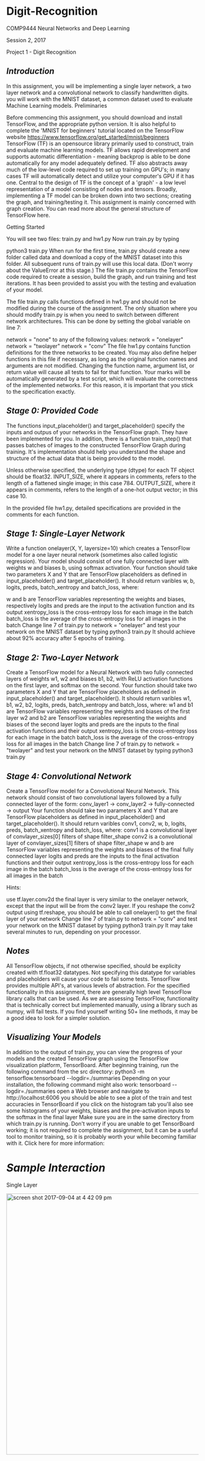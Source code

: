 # Digit-Recognition

COMP9444 Neural Networks and Deep Learning

Session 2, 2017

Project 1 - Digit Recognition

## _Introduction_

In this assignment, you will be implementing a single layer network, a two layer network and a convolutional network to classify handwritten digits. you will work with the MNIST dataset, a common dataset used to evaluate Machine Learning models.
Preliminaries

Before commencing this assignment, you should download and install TensorFlow, and the appropriate python version. It is also helpful to complete the 'MNIST for beginners' tutorial located on the TensorFlow website https://www.tensorflow.org/get_started/mnist/beginners
TensorFlow (TF) is an opensource library primarily used to construct, train and evaluate machine learning models. TF allows rapid development and supports automatic differentiation - meaning backprop is able to be done automatically for any model adequately defined. TF also abstracts away much of the low-level code required to set up training on GPU's; in many cases TF will automatically detect and utilize your computer's GPU if it has one. Central to the design of TF is the concept of a 'graph' - a low level representation of a model consisting of nodes and tensors. Broadly, implementing a TF model can be broken down into two sections; creating the graph, and training/testing it. This assignment is mainly concerned with graph creation. You can read more about the general structure of TensorFlow here.

Getting Started

You will see two files: train.py  and  hw1.py
Now run  train.py  by typing

python3 train.py
When run for the first time,  train.py  should create a new folder called  data  and download a copy of the MNIST dataset into this folder. All subsequent runs of  train.py  will use this local data. (Don't worry about the  ValueError  at this stage.)
The file  train.py  contains the TensorFlow code required to create a session, build the graph, and run training and test iterations. It has been provided to assist you with the testing and evaluation of your model. 

The file  train.py  calls functions defined in hw1.py  and should not be modified during the course of the assignment.  The only situation where you should modify  train.py  is when you need to switch between different network architectures. This can be done by setting the global variable on line 7:

network = "none"
to any of the following values:
network = "onelayer"
network = "twolayer"
network = "conv"
The file  hw1.py  contains function definitions for the three networks to be created. You may also define helper functions in this file if necessary, as long as the original function names and arguments are not modified. Changing the function name, argument list, or return value will cause all tests to fail for that function. Your marks will be automatically generated by a test script, which will evaluate the correctness of the implemented networks. For this reason, it is important that you stick to the specification exactly. 

## _Stage 0: Provided Code_

The functions  input_placeholder()  and target_placeholder()  specify the inputs and outpus of your networks in the TensorFlow graph. They have been implemented for you.
In addition, there is a function  train_step()  that passes batches of images to the constructed TensorFlow Graph during training. It's implementation should help you understand the shape and structure of the actual data that is being provided to the model.

Unless otherwise specified, the underlying type (dtype) for each TF object should be  float32.  INPUT_SIZE, where it appears in comments, refers to the length of a flattened single image; in this case 784.  OUTPUT_SIZE, where it appears in comments, refers to the length of a one-hot output vector; in this case 10.

In the provided file  hw1.py, detailed specifications are provided in the comments for each function.

## _Stage 1: Single-Layer Network_

Write a function  onelayer(X, Y, layersize=10)  which creates a TensorFlow model for a one layer neural network (sometimes also called logistic regression). Your model should consist of one fully connected layer with weights w  and biases  b, using softmax activation.
Your function should take two parameters  X  and  Y that are TensorFlow placeholders as defined in  input_placeholder()  and target_placeholder(). It should return varibles  w, b, logits, preds, batch_xentropy  and  batch_loss, where:

 w  and  b  are TensorFlow variables representing the weights and biases, respectively
 logits  and  preds  are the input to the activation function and its output
 xentropy_loss  is the cross-entropy loss for each image in the batch
 batch_loss  is the average of the cross-entropy loss for all images in the batch
Change line 7 of  train.py  to network = "onelayer" and test your network on the MNIST dataset by typing
python3 train.py
It should achieve about 92% accuracy after 5 epochs of training.


## _Stage 2: Two-Layer Network_

Create a TensorFlow model for a Neural Network with two fully connected layers of weights  w1, w2  and biases  b1, b2, with ReLU activation functions on the first layer, and softmax on the second. Your function should take two parameters  X  and  Y that are TensorFlow placeholders as defined in  input_placeholder()  and target_placeholder(). It should return varibles  w1, b1, w2, b2, logits, preds, batch_xentropy  and  batch_loss, where:
 w1  and  b1  are TensorFlow variables representing the weights and biases of the first layer
 w2  and  b2  are TensorFlow variables representing the weights and biases of the second layer
 logits  and  preds  are the inputs to the final activation functions and their output
 xentropy_loss  is the cross-entropy loss for each image in the batch
 batch_loss  is the average of the cross-entropy loss for all images in the batch
Change line 7 of  train.py  to network = "twolayer" and test your network on the MNIST dataset by typing
python3 train.py

## _Stage 4: Convolutional Network_

Create a TensorFlow model for a Convolutional Neural Network. This network should consist of two convolutional layers followed by a fully connected layer of the form:
conv_layer1 → conv_layer2 → fully-connected → output
Your function should take two parameters  X  and  Y that are TensorFlow placeholders as defined in  input_placeholder()  and target_placeholder(). It should return varibles  conv1, conv2, w, b, logits, preds, batch_xentropy  and  batch_loss, where:
 conv1  is a convolutional layer of  convlayer_sizes[0]  filters of shape  filter_shape
 conv2  is a convolutional layer of  convlayer_sizes[1]  filters of shape  filter_shape
 w  and  b  are TensorFlow variables representing the weights and biases of the final fully connected layer
 logits  and  preds  are the inputs to the final activation functions and their output
 xentropy_loss  is the cross-entropy loss for each image in the batch
 batch_loss  is the average of the cross-entropy loss for all images in the batch

Hints:

use tf.layer.conv2d
the final layer is very similar to the  onelayer  network, except that the input will be from the  conv2  layer. If you reshape the  conv2  output using  tf.reshape, you should be able to call  onelayer()  to get the final layer of your network
Change line 7 of  train.py  to network = "conv" and test your network on the MNIST dataset by typing
python3 train.py
It may take several minutes to run, depending on your processor.

## _Notes_

All TensorFlow objects, if not otherwise specified, should be explicity created with  tf.float32  datatypes. Not specifying this datatype for variables and placeholders will cause your code to fail some tests.
TensorFlow provides multiple API's, at various levels of abstraction. For the specified functionality in this assignment, there are generally high level TensorFlow library calls that can be used. As we are assessing TensorFlow, functionality that is technically correct but implemented manually, using a library such as  numpy, will fail tests. If you find yourself writing 50+ line methods, it may be a good idea to look for a simpler solution.

## _Visualizing Your Models_

In addition to the output of  train.py, you can view the progress of your models and the created TensorFlow graph using the TensorFlow visualization platform, TensorBoard. After beginning training, run the following command from the src directory:
python3 -m tensorflow.tensorboard --logdir=./summaries
Depending on your installation, the following command might also work:
tensorboard --logdir=./summaries
open a Web browser and navigate to  http://localhost:6006
you should be able to see a plot of the train and test accuracies in TensorBoard
if you click on the histogram tab you'll also see some histograms of your weights, biases and the pre-activation inputs to the softmax in the final layer
Make sure you are in the same directory from which train.py is running. Don't worry if you are unable to get TensorBoard working; it is not required to complete the assignment, but it can be a useful tool to monitor training, so it is probably worth your while becoming familiar with it. Click here for more information:

# _Sample Interaction_

Single Layer

<img width="682" alt="screen shot 2017-09-04 at 4 42 09 pm" src="https://user-images.githubusercontent.com/26761582/30014545-2f5b5970-9190-11e7-80b0-0418d1a597f6.png">


